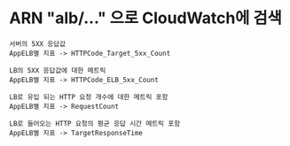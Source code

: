 # ARN "alb/..." 으로 CloudWatch에 검색


```
서버의 5XX 응답값
AppELB별 지표 -> HTTPCode_Target_5xx_Count
```


```
LB의 5XX 응답값에 대한 메트릭
AppELB별 지표 -> HTTPCode_ELB_5xx_Count
```


```
LB로 유입 되는 HTTP 요청 개수에 대한 메트릭 포함
AppELB별 지표 -> RequestCount
```


```
LB로 들어오는 HTTP 요청의 평균 응답 시간 메트릭 포함
AppELB별 지표 -> TargetResponseTime
```